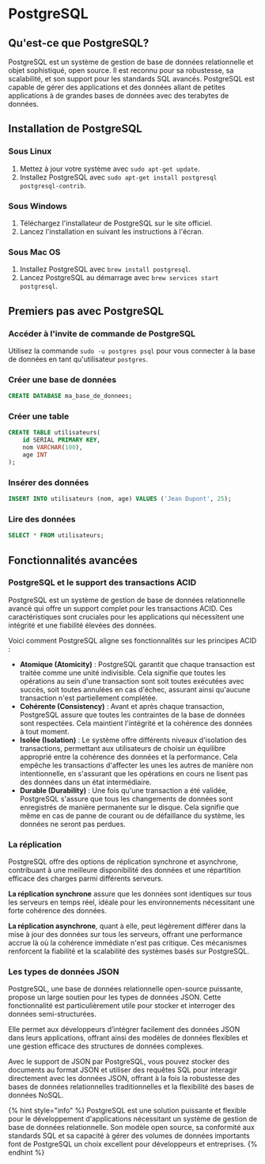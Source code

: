 # PostgreSQL

## Qu'est-ce que PostgreSQL?

PostgreSQL est un système de gestion de base de données relationnelle et objet sophistiqué, open source. Il est reconnu pour sa robustesse, sa scalabilité, et son support pour les standards SQL avancés. PostgreSQL est capable de gérer des applications et des données allant de petites applications à de grandes bases de données avec des terabytes de données.

## Installation de PostgreSQL

### Sous Linux

1. Mettez à jour votre système avec `sudo apt-get update`.
2. Installez PostgreSQL avec `sudo apt-get install postgresql postgresql-contrib`.

### Sous Windows

1. Téléchargez l'installateur de PostgreSQL sur le site officiel.
2. Lancez l'installation en suivant les instructions à l'écran.

### Sous Mac OS

1. Installez PostgreSQL avec `brew install postgresql`.
2. Lancez PostgreSQL au démarrage avec `brew services start postgresql`.

## Premiers pas avec PostgreSQL

### Accéder à l'invite de commande de PostgreSQL

Utilisez la commande `sudo -u postgres psql` pour vous connecter à la base de données en tant qu'utilisateur `postgres`.

### Créer une base de données

```sql
CREATE DATABASE ma_base_de_donnees;
```

### Créer une table

```sql
CREATE TABLE utilisateurs(
    id SERIAL PRIMARY KEY,
    nom VARCHAR(100),
    age INT
);
```

### Insérer des données

```sql
INSERT INTO utilisateurs (nom, age) VALUES ('Jean Dupont', 25);
```

### Lire des données

```sql
SELECT * FROM utilisateurs;
```

## Fonctionnalités avancées

### PostgreSQL et le support des transactions ACID

PostgreSQL est un système de gestion de base de données relationnelle avancé qui offre un support complet pour les transactions ACID. Ces caractéristiques sont cruciales pour les applications qui nécessitent une intégrité et une fiabilité élevées des données.&#x20;

Voici comment PostgreSQL aligne ses fonctionnalités sur les principes ACID :

* **Atomique (Atomicity)** : PostgreSQL garantit que chaque transaction est traitée comme une unité indivisible. Cela signifie que toutes les opérations au sein d'une transaction sont soit toutes exécutées avec succès, soit toutes annulées en cas d'échec, assurant ainsi qu'aucune transaction n'est partiellement complétée.
* **Cohérente (Consistency)** : Avant et après chaque transaction, PostgreSQL assure que toutes les contraintes de la base de données sont respectées. Cela maintient l'intégrité et la cohérence des données à tout moment.
* **Isolée (Isolation)** : Le système offre différents niveaux d'isolation des transactions, permettant aux utilisateurs de choisir un équilibre approprié entre la cohérence des données et la performance. Cela empêche les transactions d'affecter les unes les autres de manière non intentionnelle, en s'assurant que les opérations en cours ne lisent pas des données dans un état intermédiaire.
* **Durable (Durability)** : Une fois qu'une transaction a été validée, PostgreSQL s'assure que tous les changements de données sont enregistrés de manière permanente sur le disque. Cela signifie que même en cas de panne de courant ou de défaillance du système, les données ne seront pas perdues.

### La réplication

PostgreSQL offre des options de réplication synchrone et asynchrone, contribuant à une meilleure disponibilité des données et une répartition efficace des charges parmi différents serveurs.&#x20;

**La réplication synchrone** assure que les données sont identiques sur tous les serveurs en temps réel, idéale pour les environnements nécessitant une forte cohérence des données.&#x20;

**La réplication asynchrone**, quant à elle, peut légèrement différer dans la mise à jour des données sur tous les serveurs, offrant une performance accrue là où la cohérence immédiate n'est pas critique. Ces mécanismes renforcent la fiabilité et la scalabilité des systèmes basés sur PostgreSQL.

### Les types de données JSON

PostgreSQL, une base de données relationnelle open-source puissante, propose un large soutien pour les types de données JSON. Cette fonctionnalité est particulièrement utile pour stocker et interroger des données semi-structurées.&#x20;

Elle permet aux développeurs d’intégrer facilement des données JSON dans leurs applications, offrant ainsi des modèles de données flexibles et une gestion efficace des structures de données complexes.&#x20;

Avec le support de JSON par PostgreSQL, vous pouvez stocker des documents au format JSON et utiliser des requêtes SQL pour interagir directement avec les données JSON, offrant à la fois la robustesse des bases de données relationnelles traditionnelles et la flexibilité des bases de données NoSQL.

{% hint style="info" %}
PostgreSQL est une solution puissante et flexible pour le développement d'applications nécessitant un système de gestion de base de données relationnelle. Son modèle open source, sa conformité aux standards SQL et sa capacité à gérer des volumes de données importants font de PostgreSQL un choix excellent pour développeurs et entreprises.
{% endhint %}
